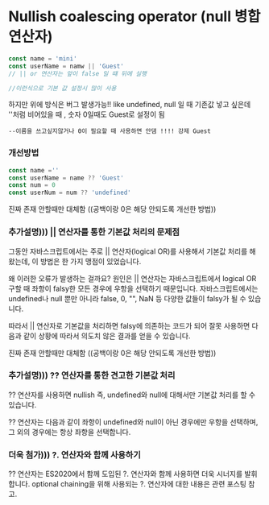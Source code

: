 # Nullish coalescing operator (null 병합 연산자)


```javascript
const name = 'mini'
const userName = namw || 'Guest'
// || or 연산자는 앞이 false 일 떄 뒤에 실행

//이런식으로 기본 값 설정시 많이 사용

```

하지만 위에 방식은 버그 발생가능!!
like 
    undefined, null 일 때 기존값 넣고 싶은데
    ''처럼 비어있을 때 , 숫자 0일때도 Guest로 설정이 됨

    --이름을 쓰고싶지않거나 0이 필요할 때 사용하면 안댐 !!!! 강제 Guest

### 개선방법
```javascript
const name =''
const userName = name ?? 'Guest'
const num = 0 
const userNum = num ?? 'undefined'

```

진짜 존재 안할때만 대체함   ((공백이랑 0은 해당 안되도록 개선한 방법))

 
### 추가설명))) || 연산자를 통한 기본값 처리의 문제점

그동안 자바스크립트에서는 주로 || 연산자(logical OR)를 사용해서 기본값 처리를 해왔는데, 이 방법은 한 가지 맹점이 있었습니다.


왜 이러한 오류가 발생하는 걸까요? 원인은 || 연산자는 자바스크립트에서 logical OR 구할 때 좌항이 falsy한 모든 경우에 우항을 선택하기 때문입니다. 자바스크립트에서는 undefined나 null 뿐만 아니라 false, 0, "", NaN 등 다양한 값들이 falsy가 될 수 있습니다.


따라서 || 연산자로 기본값을 처리하면 falsy에 의존하는 코드가 되어 잘못 사용하면 다음과 같이 상황에 따라서 의도치 않은 결과를 얻을 수 있습니다.

진짜 존재 안할때만 대체함   ((공백이랑 0은 해당 안되도록 개선한 방법))


### 추가설명))) ?? 연산자를 통한 견고한 기본값 처리

?? 연산자를 사용하면 nullish 즉, undefined와 null에 대해서만 기본값 처리를 할 수 있습니다.

?? 연산자는 다음과 같이 좌항이 undefined와 null이 아닌 경우에만 우항을 선택하며, 그 외의 경우에는 항상 좌항을 선택합니다.


### 더욱 첨가))) ?. 연산자와 함께 사용하기

?? 연산자는 ES2020에서 함께 도입된 ?. 연산자와 함께 사용하면 더욱 시너지를 발휘합니다. optional chaining을 위해 사용되는 ?. 연산자에 대한 내용은 관련 포스팅 참고.
